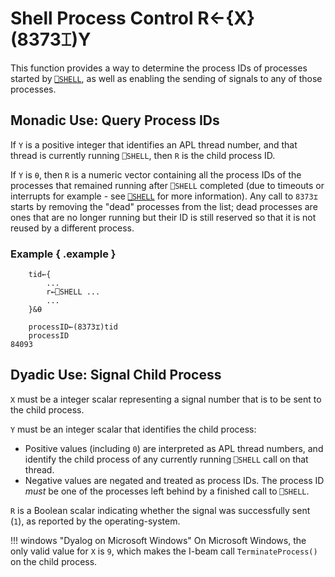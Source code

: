 
<!-- Hidden search keywords -->
<div style="display: none;">
  8373⌶
</div>

<h1 class="heading"><span class="name">Shell Process Control</span> <span class="command">R←{X}(8373⌶)Y</span></h1>

This function provides a way to determine the process IDs of processes started by [`⎕SHELL`](../../system-functions/shell.md), as well as enabling the sending of signals to any of those processes.

## Monadic Use: Query Process IDs

If `Y` is a positive integer that identifies an APL thread number, and that thread is currently running `⎕SHELL`, then `R` is the child process ID.

If `Y` is `⍬`, then `R` is a numeric vector containing all the process IDs of the processes that remained running after `⎕SHELL` completed (due to timeouts or interrupts for example - see [`⎕SHELL`](../system-functions/shell.md) for more information). Any call to `8373⌶` starts by removing the "dead" processes from the list; dead processes are ones that are no longer running but their ID is still reserved so that it is not reused by a different process.

### Example { .example }
```apl
	tid←{
        ...
        r←⎕SHELL ...
        ...
    }&⍬

    processID←(8373⌶)tid
    processID
84093
```

## Dyadic Use: Signal Child Process

`X` must be a integer scalar representing a signal number that is to be sent to the child process.

`Y` must be an integer scalar that identifies the child process:

- Positive values (including `0`) are interpreted as APL thread numbers, and identify the child process of any currently running `⎕SHELL` call on that thread.
- Negative values are negated and treated as process IDs. The process ID *must* be one of the processes left behind by a finished call to `⎕SHELL`.

`R` is a Boolean scalar indicating whether the signal was successfully sent (`1`), as reported by the operating-system.


!!! windows "Dyalog on Microsoft Windows"
	On Microsoft Windows, the only valid value for `X` is `9`, which makes the I-beam call `TerminateProcess()` on the child process.
